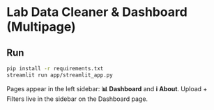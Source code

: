 # Lab Data Cleaner & Dashboard (Multipage)

## Run
```bash
pip install -r requirements.txt
streamlit run app/streamlit_app.py
```

Pages appear in the left sidebar: **📊 Dashboard** and **ℹ️ About**.
Upload + Filters live in the sidebar on the Dashboard page.
